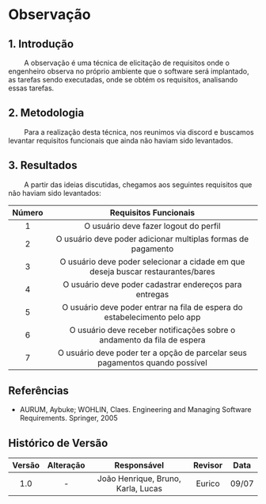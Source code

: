 # Observação

## 1. Introdução
&emsp;&emsp; A observação é uma técnica de elicitação de requisitos onde o engenheiro observa no próprio ambiente que o software será implantado, as tarefas sendo executadas, onde se obtém os requisitos, analisando essas tarefas.

## 2. Metodologia

&emsp;&emsp; Para a realização desta técnica, nos reunimos via discord e buscamos levantar requisitos funcionais que ainda não haviam sido levantados.

## 3. Resultados

&emsp;&emsp; A partir das ideias discutidas, chegamos aos seguintes requisitos que não haviam sido levantados:

| Número | Requisitos Funcionais                                         |
| :------: | :--------------------------------------------------: |
| 1    | O usuário deve fazer logout do perfil |
| 2    | O usuário deve poder adicionar multiplas formas de pagamento |
| 3    | O usuário deve poder selecionar a cidade em que deseja buscar restaurantes/bares |
| 4    | O usuário deve poder cadastrar endereços para entregas|
| 5    | O usuário deve poder entrar na fila de espera do estabelecimento pelo app|
| 6    | O usuário deve receber notificações sobre o andamento da fila de espera |
| 7    | O usuário deve poder ter a opção de parcelar seus pagamentos quando possível |

## Referências
- AURUM, Aybuke; WOHLIN, Claes. Engineering and Managing Software Requirements. Springer, 2005

## Histórico de Versão

| Versão |                Alteração               | Responsável |         Revisor        |  Data |
|:------:|:--------------------------------------:|:-----------:|:----------------------:|:-----:|
|   1.0  |                    -                   |    João Henrique, Bruno, Karla, Lucas  | Eurico | 09/07 |